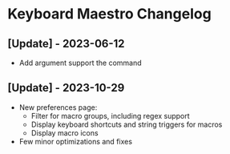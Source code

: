 # Keyboard Maestro Changelog

 ## [Update] - 2023-06-12

 - Add argument support the command

 ## [Update] - 2023-10-29

- New preferences page:
    - Filter for macro groups, including regex support
    - Display keyboard shortcuts and string triggers for macros
    - Display macro icons
- Few minor optimizations and fixes